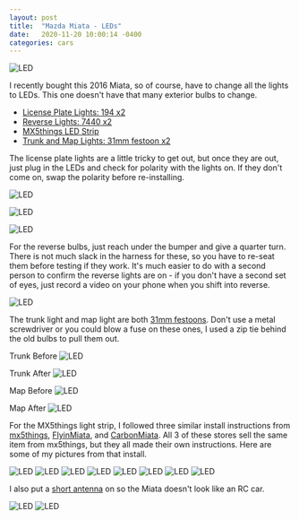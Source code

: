 ```yaml
---
layout: post
title:  "Mazda Miata - LEDs"
date:   2020-11-20 10:00:14 -0400
categories: cars
---
```


![LED](/images/miata_led/miata.jpeg)

I recently bought this 2016 Miata, so of course, have to change all the lights to LEDs. This one doesn't have that many exterior bulbs to change.

* [License Plate Lights: 194 x2](https://amzn.to/2S6HvcZ)
* [Reverse Lights: 7440 x2](https://amzn.to/3kyRKUO)
* [MX5things LED Strip](https://mx5things.com/collections/mazda-mx-5-2016-nd-st/products/red-led-strip-with-rear-harness)
* [Trunk and Map Lights: 31mm festoon x2](https://amzn.to/36usHNG)

The license plate lights are a little tricky to get out, but once they are out, just plug in the LEDs and check for polarity with the lights on. If they don't come on, swap the polarity before re-installing.

![LED](/images/miata_led/license_plate_removal.jpeg)

![LED](/images/miata_led/license_before.jpg)

![LED](/images/miata_led/license_middle.jpg)

For the reverse bulbs, just reach under the bumper and give a quarter turn. There is not much slack in the harness for these, so you have to re-seat them before testing if they work. It's much easier to do with a second person to confirm the reverse lights are on - if you don't have a second set of eyes, just record a video on your phone when you shift into reverse.

![LED](/images/miata_led/reverse.jpg)

The trunk light and map light are both [31mm festoons](https://amzn.to/36usHNG). Don't use a metal screwdriver or you could blow a fuse on these ones, I used a zip tie behind the old bulbs to pull them out. 

Trunk Before
![LED](/images/miata_led/10.jpg)

Trunk After
![LED](/images/miata_led/11.jpg)

Map Before
![LED](/images/miata_led/12.jpg)

Map After
![LED](/images/miata_led/13.jpg)

For the MX5things light strip, I followed three similar install instructions from [mx5things](https://ssh16blog.files.wordpress.com/2019/03/red-led-strip-installation-instruction-v1.0.pdf), [FlyinMiata](https://flyinmiata.com/support/instructions/misc/M28-40140%20LED%20rear%20running%20light%20strip%20for%20ND.pdf), and [CarbonMiata](https://drive.google.com/file/d/1eXzhkLGaKyohE0ltdTmthq1t4PETXMJO/view). All 3 of these stores sell the same item from mx5things, but they all made their own instructions. Here are some of my pictures from that install. 

![LED](/images/miata_led/1.jpg)
![LED](/images/miata_led/2.jpg)
![LED](/images/miata_led/3.jpg)
![LED](/images/miata_led/4.jpg)
![LED](/images/miata_led/5.jpg)
![LED](/images/miata_led/6.jpg)
![LED](/images/miata_led/7.jpg)
![LED](/images/miata_led/8.jpg)

I also put a [short antenna](https://amzn.to/3pr8P6W) on so the Miata doesn't look like an RC car. 

![LED](/images/miata_led/ant1.jpg)
![LED](/images/miata_led/ant2.jpg)


